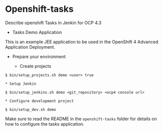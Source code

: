 # Openshift-tasks
Describe openshift Tasks in Jenkin for OCP 4.3

* Tasks Demo Application

This is an example JEE application to be used in the OpenShift 4 Advanced Application Deployment.

  * Prepare your environment

    * Create projects 
~~~    
$ bin/setup_projects.sh demo <user> true
~~~

    * Setup Jenkin
~~~
$ bin/setup_jenkins.sh demo <git_repository> <ocp4 console url>
~~~  
    * Configure development project
~~~    
$ bin/setup_dev.sh demo
~~~

Make sure to read the README in the `openshift-tasks` folder for details on how to configure the tasks application.
